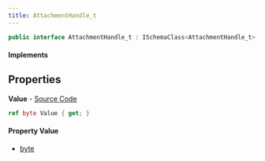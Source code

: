 ```yaml
---
title: AttachmentHandle_t
---
```


```csharp
public interface AttachmentHandle_t : ISchemaClass<AttachmentHandle_t>, ISchemaField, ISchemaClass, INativeHandle
```

#### Implements

## Properties

**Value** - [Source Code](https://github.com/swiftly-solution/swiftlys2/blob/master/managed/src/SwiftlyS2.Generated/Schemas/Interfaces/AttachmentHandle_t.cs#L16)

```csharp
ref byte Value { get; }
```

#### Property Value

- [byte](https://learn.microsoft.com/dotnet/api/system.byte)

